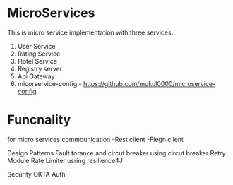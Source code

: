 # MicroServices
This is micro service implementation with three services.

1. User Service
2. Rating Service 
3. Hotel Service 
4. Registry server
5. Api Gateway
6. micorservice-config    - https://github.com/mukul0000/microservice-config

# Funcnality 
   
   for micro services commounication
    -Rest client
    -Fiegn client
    
   Design Patterns 
     Fault torance and circut breaker using circut breaker
     Retry Module 
     Rate Limiter usring resilience4J
     
   Security 
     OKTA Auth 
     
     

